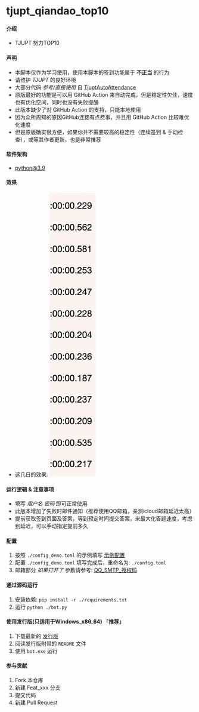 # tjupt_qiandao_top10


#### 介绍
-   TJUPT 努力TOP10


#### 声明
-   本脚本仅作为学习使用，使用本脚本的签到功能属于 **不正当** 的行为
-   请维护 *TJUPT* 的良好环境
-   大部分代码 *参考/直接使用* 自 [TjuptAutoAttendance](https://github.com/Xzonn/TjuptAutoAttendance)
-   原版最好的功能是可以用 GitHub Action 来自动完成，但是稳定性欠佳，速度也有优化空间，同时也没有失败提醒
-   此版本缺少了对 GitHub Action 的支持，只能本地使用
-   因为众所周知的原因GitHub连接有点费事，并且用 GitHub Action 比较难优化速度
-   但是原版确实很方便，如果你并不需要较高的稳定性（连续签到 & 手动检查），或等其作者更新，也是非常推荐


#### 软件架构
-   python@3.9

#### 效果
-   这几日的效果: ![res](/assets/img/res.png "res")

#### 运行逻辑 & 注意事项

-   填写 *用户名* *密码* 即可正常使用
-   此版本增加了失败时邮件通知（推荐使用QQ邮箱，亲测icloud邮箱延迟太高）
-   提前获取签到页面及答案，等到预定时间提交答案，来最大化答题速度，考虑到延迟，可以手动指定提前多久


#### 配置

1.  按照 `./config_demo.toml` 的示例填写 [示例配置](https://gitee.com/threemoredays/tjupt_qiandao_top10/blob/master/config_demo.toml)
2.  配置 `./config_demo.toml` 填写完成后，重命名为: `./config.toml`
3.  邮箱部分 *如果打开了* 参数请参考: [QQ_SMTP_授权码](https://service.mail.qq.com/cgi-bin/help?subtype=1&&no=1001256&&id=28)


#### 通过源码运行

1.  安装依赖: `pip install -r ./requirements.txt`
2.  运行 `python ./bot.py`


#### 使用发行版(只适用于Windows_x86_64) 「推荐」

1.  下载最新的 [发行版](https://gitee.com/threemoredays/tjupt_qiandao_top10/releases)
2.  阅读发行版附带的 `README` 文件
3.  使用 `bot.exe` 运行

#### 参与贡献

1.  Fork 本仓库
2.  新建 Feat_xxx 分支
3.  提交代码
4.  新建 Pull Request

